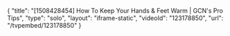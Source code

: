 {
    "title": "[1508428454] How To Keep Your Hands & Feet Warm | GCN's Pro Tips",
    "type": "solo",
    "layout": "iframe-static",
    "videoId": "123178850",
    "url": "\/tvpembed\/123178850"
}